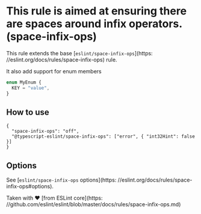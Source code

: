 # This rule is aimed at ensuring there are spaces around infix operators. (space-infix-ops)

This rule extends the base [`eslint/space-infix-ops`](https:
//eslint.org/docs/rules/space-infix-ops) rule.

It also add support for enum members

```ts
enum MyEnum {
  KEY = "value",
}
```

## How to use

```
{
  "space-infix-ops": "off",
  "@typescript-eslint/space-infix-ops": ["error", { "int32Hint": false }]
}
```

## Options

See [`eslint/space-infix-ops` options](https:
//eslint.org/docs/rules/space-infix-ops#options).

Taken with ❤️ [from ESLint core](https:
//github.com/eslint/eslint/blob/master/docs/rules/space-infix-ops.md)
